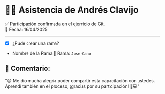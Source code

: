 # 🙋‍♀️ Asistencia de Andrés Clavijo

✅ Participación confirmada en el ejercicio de Git.  
📅 Fecha: 16/04/2025

---

- [X] ¿Pude crear una rama?
- Nombre de la Rama
    📍 Rama: `Jose-Cano`

## 💬 Comentario:

"😊 Me dio mucha alegría poder compartir esta capacitación con ustedes. Aprendí también en el proceso, ¡gracias por su participación! 🙏💻"